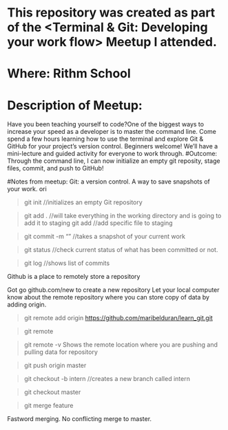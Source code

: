 # This repository was created as part of the <Terminal & Git: Developing your work flow> Meetup I attended.
# Where: Rithm School
# Description of Meetup: 
Have you been teaching yourself to code?One of the biggest ways to increase your speed as a developer is to master the command line. Come spend a few hours learning how to use the terminal and explore Git & GitHub for your project’s version control. Beginners welcome! We’ll have a mini-lecture and guided activity for everyone to work through.
#Outcome:
Through the command line, I can now initialize an empty git reposity, stage files, commit, and push to GitHub!

#Notes from meetup:
Git: a version control. A way to save snapshots of your work. ori

> git init 
//initializes an empty Git repository

> git add .
//will take everything in the working directory and is going to add it to staging
> git add <file>
//add specific file to staging

> git commit -m “”
//takes a snapshot of your current work


> git status
//check current status of what has been committed or not.

>git log
//shows list of commits

Github is a place to remotely store a repository

Got go github.com/new to create a new repository
Let your local computer know about the remote repository where you can store copy of data by adding origin.

> git remote add origin https://github.com/maribelduran/learn_git.git

>git remote

>git remote -v
Shows the remote location where you are pushing and pulling data for repository

>git push origin master

> git checkout -b intern
//creates a new branch called intern

> git checkout master

>git merge feature

Fastword merging. No conflicting merge to master.

